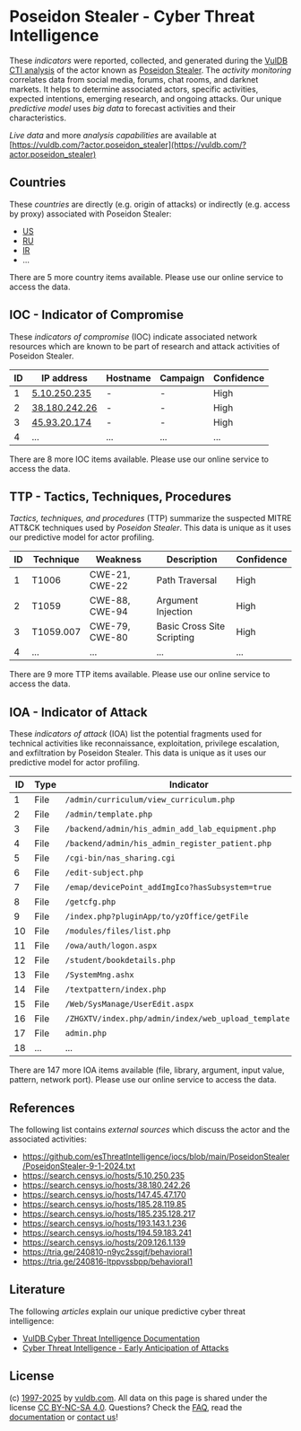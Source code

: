 # Poseidon Stealer - Cyber Threat Intelligence

These _indicators_ were reported, collected, and generated during the [VulDB CTI analysis](https://vuldb.com/?kb.cti) of the actor known as [Poseidon Stealer](https://vuldb.com/?actor.poseidon_stealer). The _activity monitoring_ correlates data from social media, forums, chat rooms, and darknet markets. It helps to determine associated actors, specific activities, expected intentions, emerging research, and ongoing attacks. Our unique _predictive model_ uses _big data_ to forecast activities and their characteristics.

_Live data_ and more _analysis capabilities_ are available at [https://vuldb.com/?actor.poseidon_stealer](https://vuldb.com/?actor.poseidon_stealer)

## Countries

These _countries_ are directly (e.g. origin of attacks) or indirectly (e.g. access by proxy) associated with Poseidon Stealer:

* [US](https://vuldb.com/?country.us)
* [RU](https://vuldb.com/?country.ru)
* [IR](https://vuldb.com/?country.ir)
* ...

There are 5 more country items available. Please use our online service to access the data.

## IOC - Indicator of Compromise

These _indicators of compromise_ (IOC) indicate associated network resources which are known to be part of research and attack activities of Poseidon Stealer.

ID | IP address | Hostname | Campaign | Confidence
-- | ---------- | -------- | -------- | ----------
1 | [5.10.250.235](https://vuldb.com/?ip.5.10.250.235) | - | - | High
2 | [38.180.242.26](https://vuldb.com/?ip.38.180.242.26) | - | - | High
3 | [45.93.20.174](https://vuldb.com/?ip.45.93.20.174) | - | - | High
4 | ... | ... | ... | ...

There are 8 more IOC items available. Please use our online service to access the data.

## TTP - Tactics, Techniques, Procedures

_Tactics, techniques, and procedures_ (TTP) summarize the suspected MITRE ATT&CK techniques used by _Poseidon Stealer_. This data is unique as it uses our predictive model for actor profiling.

ID | Technique | Weakness | Description | Confidence
-- | --------- | -------- | ----------- | ----------
1 | T1006 | CWE-21, CWE-22 | Path Traversal | High
2 | T1059 | CWE-88, CWE-94 | Argument Injection | High
3 | T1059.007 | CWE-79, CWE-80 | Basic Cross Site Scripting | High
4 | ... | ... | ... | ...

There are 9 more TTP items available. Please use our online service to access the data.

## IOA - Indicator of Attack

These _indicators of attack_ (IOA) list the potential fragments used for technical activities like reconnaissance, exploitation, privilege escalation, and exfiltration by Poseidon Stealer. This data is unique as it uses our predictive model for actor profiling.

ID | Type | Indicator | Confidence
-- | ---- | --------- | ----------
1 | File | `/admin/curriculum/view_curriculum.php` | High
2 | File | `/admin/template.php` | High
3 | File | `/backend/admin/his_admin_add_lab_equipment.php` | High
4 | File | `/backend/admin/his_admin_register_patient.php` | High
5 | File | `/cgi-bin/nas_sharing.cgi` | High
6 | File | `/edit-subject.php` | High
7 | File | `/emap/devicePoint_addImgIco?hasSubsystem=true` | High
8 | File | `/getcfg.php` | Medium
9 | File | `/index.php?pluginApp/to/yzOffice/getFile` | High
10 | File | `/modules/files/list.php` | High
11 | File | `/owa/auth/logon.aspx` | High
12 | File | `/student/bookdetails.php` | High
13 | File | `/SystemMng.ashx` | High
14 | File | `/textpattern/index.php` | High
15 | File | `/Web/SysManage/UserEdit.aspx` | High
16 | File | `/ZHGXTV/index.php/admin/index/web_upload_template.html` | High
17 | File | `admin.php` | Medium
18 | ... | ... | ...

There are 147 more IOA items available (file, library, argument, input value, pattern, network port). Please use our online service to access the data.

## References

The following list contains _external sources_ which discuss the actor and the associated activities:

* https://github.com/esThreatIntelligence/iocs/blob/main/PoseidonStealer/PoseidonStealer-9-1-2024.txt
* https://search.censys.io/hosts/5.10.250.235
* https://search.censys.io/hosts/38.180.242.26
* https://search.censys.io/hosts/147.45.47.170
* https://search.censys.io/hosts/185.28.119.85
* https://search.censys.io/hosts/185.235.128.217
* https://search.censys.io/hosts/193.143.1.236
* https://search.censys.io/hosts/194.59.183.241
* https://search.censys.io/hosts/209.126.1.139
* https://tria.ge/240810-n9yc2ssgjf/behavioral1
* https://tria.ge/240816-ltppvssbpp/behavioral1

## Literature

The following _articles_ explain our unique predictive cyber threat intelligence:

* [VulDB Cyber Threat Intelligence Documentation](https://vuldb.com/?kb.cti)
* [Cyber Threat Intelligence - Early Anticipation of Attacks](https://www.scip.ch/en/?labs.20201022)

## License

(c) [1997-2025](https://vuldb.com/?kb.changelog) by [vuldb.com](https://vuldb.com/?kb.about). All data on this page is shared under the license [CC BY-NC-SA 4.0](https://creativecommons.org/licenses/by-nc-sa/4.0/). Questions? Check the [FAQ](https://vuldb.com/?kb.faq), read the [documentation](https://vuldb.com/?kb) or [contact us](https://vuldb.com/?contact)!
